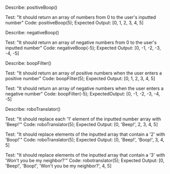 Describe:  positiveBoop()

Test: "It should return an array of numbers from 0 to the user's inputted number"
Code: positiveBoop(5);
Expected Output: [0, 1, 2, 3, 4, 5]

Describe: negativeBoop()

Test: "It should return an array of negative numbers from 0 to the user's inputted number"
Code: negativeBoop(-5);
Expected Output: [0, -1, -2, -3, -4, -5]

Describe: boopFilter()

Test: "It should return an array of positive numbers when the user enters a positive number"
Code: boopFilter(5);
Expected Output: [0, 1, 2, 3, 4, 5]

Test: "It should return an array of negative numbers  when  the user enters a negative number"
Code: boopFilter(-5);
ExpectedOutput: [0, -1, -2, -3, -4, -5]

Describe: roboTranslator()

Test: "It should replace each '1' element of the inputted number array with 'Beep!'"
Code: roboTranslator(5);
Expected Output: [0, 'Beep!', 2, 3, 4, 5]

Test: "It should replace elements of the inputted array that contain a '2' with 'Boop!'"
Code: roboTranslator(5);
Expected Output: [0, 'Beep!', 'Boop!', 3, 4, 5]

Test: "It should replace elements of the inputted array that contain a '3' with 'Won't you be my neighbor?'"
Code: robotranslator(5);
Expected Output: [0, 'Beep!', 'Boop!', 'Won't you be my neighbor?', 4, 5]